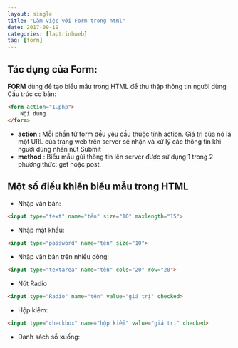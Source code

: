 ```yaml
---
layout: single
title: "Làm việc với Form trong html"
date: 2017-09-19
categories: [laptrinhweb]
tag: [form]
---
```


## Tác dụng của Form:
**FORM** dùng để tạo biểu mẫu trong HTML để thu thập thông tin người dùng
Cấu trúc cơ bản:
```html
<form action="1.php">
    Nội dung
</form>
```

- **action** : Mỗi phần tử form đều yêu cầu thuộc tính action. Giá trị của nó là một URL của trang web trên server sẽ nhận và xử lý các thông tin khi người dùng nhấn nút Submit
- **method** : Biểu mẫu gửi  thông tin lên server được sử dụng 1 trong 2 phương thức: get hoặc post.

## Một số điều khiển biểu mẫu trong HTML

* Nhập văn bản:
```html
<input type="text" name="tên" size="10" maxlength="15">
```

* Nhập mật khẩu:
```html
<input type="password" name="tên" size="10">
```

* Nhập văn bản trên nhiều dòng:
```html
<input type="textarea" name="tên" cols="20" row="20">
```

* Nút Radio
```html
<input type="Radio" name="tên" value="giá trị" checked>
```

* Hộp kiểm:
```html
<input type="checkbox" name="hộp kiểm" value="giá trị" checked>
```

* Danh sách sổ xuống:
```html
```